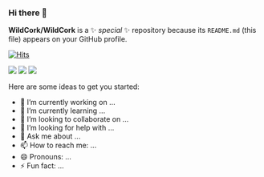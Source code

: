 ### Hi there 👋

**WildCork/WildCork** is a ✨ _special_ ✨ repository because its `README.md` (this file) appears on your GitHub profile.

[![Hits](https://hits.seeyoufarm.com/api/count/incr/badge.svg?url=https%3A%2F%2Fgithub.com%2FWildCork&count_bg=%2379C83D&title_bg=%23555555&icon=&icon_color=%23E7E7E7&title=hits&edge_flat=false)](https://hits.seeyoufarm.com)

<img src="https://img.shields.io/badge/c++-00599C?style=for-the-badge&logo=c++&logoColor=white or black"> <img src="https://img.shields.io/badge/csharp-ffffff?style=for-the-badge&logo=csharp&logoColor=black"> <img src="https://img.shields.io/badge/unity-000000?style=for-the-badge&logo=unity&logoColor=white"> 

Here are some ideas to get you started:

- 🔭 I’m currently working on ...
- 🌱 I’m currently learning ...
- 👯 I’m looking to collaborate on ...
- 🤔 I’m looking for help with ...
- 💬 Ask me about ...
- 📫 How to reach me: ...
- 😄 Pronouns: ...
- ⚡ Fun fact: ...


